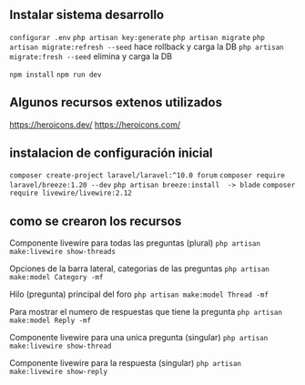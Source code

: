 

## Instalar sistema desarrollo
``` configurar .env ```
``` php artisan key:generate ```
``` php artisan migrate ```
    ``` php artisan migrate:refresh --seed ```  hace rollback y carga la DB
    ``` php artisan migrate:fresh --seed ```  elimina y carga la DB
 
``` npm install ```
``` npm run dev ```


## Algunos recursos extenos utilizados
https://heroicons.dev/
https://heroicons.com/



## instalacion de configuración inicial

``` composer create-project laravel/laravel:^10.0 forum ```
``` composer require laravel/breeze:1.20 --dev ```
``` php artisan breeze:install  -> blade ```
``` composer require livewire/livewire:2.12 ```





## como se crearon los recursos

Componente livewire para todas las preguntas (plural)
``` php artisan make:livewire show-threads ```

Opciones de la barra lateral, categorias de las preguntas
``` php artisan make:model Category -mf ```

Hilo (pregunta) principal del foro
``` php artisan make:model Thread -mf ```

Para mostrar el numero de respuestas que tiene la pregunta
``` php artisan make:model Reply -mf ```

Componente livewire para una unica pregunta (singular)
``` php artisan make:livewire show-thread ```

Componente livewire para la respuesta (singular)
``` php artisan make:livewire show-reply ```
